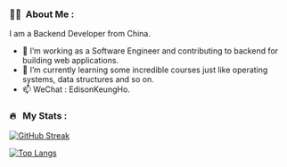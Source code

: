 ### :man_technologist: &nbsp;About Me :

I am a Backend Developer from China.

- 🔭 I’m working as a Software Engineer and contributing to backend for building web applications.
- 🌱 I’m currently learning some incredible courses just like operating systems, data structures and so on.
- 📫 WeChat :&nbsp;EdisonKeungHo.

### 🔥 &nbsp; My Stats :
[![GitHub Streak](http://github-readme-streak-stats.herokuapp.com?user=theheqiang&background=000000)](https://git.io/streak-stats)

[![Top Langs](https://github-readme-stats.vercel.app/api/top-langs/?username=theheqiang&layout=compact)](https://github.com/theheqiang/github-readme-stats)


<!--
**theheqiang/theheqiang** is a ✨ _special_ ✨ repository because its `README.md` (this file) appears on your GitHub profile.

Here are some ideas to get you started:

- 🔭 I’m currently working on ...
- 🌱 I’m currently learning ...
- 👯 I’m looking to collaborate on ...
- 🤔 I’m looking for help with ...
- 💬 Ask me about ...
- 📫 How to reach me: ...
- 😄 Pronouns: ...
- ⚡ Fun fact: ...
-->

